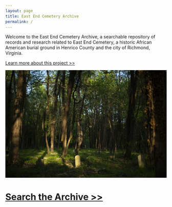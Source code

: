 ```yaml
---
layout: page
title: East End Cemetery Archive
permalink: /
---
```

Welcome to the East End Cemetery Archive, a searchable repository of records and research related to East End Cemetery, a historic African American burial ground in Henrico County and the city of Richmond, Virginia.

[Learn more about this project >>](/about)

![East End Cemetery. Photograph: Brian Palmer](/images/uploads/test.jpg)

# [Search the Archive >>](/search)